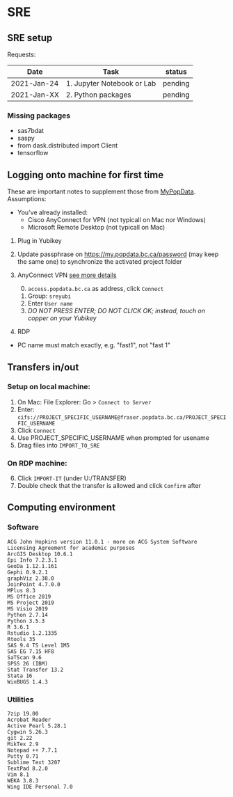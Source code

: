 # SRE

## SRE setup

Requests:

| Date | Task | status |
|---|---|---| 
| 2021-Jan-24 | 1. Jupyter Notebook or Lab| pending |
| 2021-Jan-XX | 2. Python packages | pending |


### Missing packages

- sas7bdat
- saspy
- from dask.distributed import Client
- tensorflow

## Logging onto machine for first time

These are important notes to supplement those from [MyPopData](https://my.popdata.bc.ca/html/SRE/mac/connecting.html). Assumptions: 
- You've already installed: 
    - Cisco AnyConnect for VPN (not typicall on Mac nor Windows)
    - Microsoft Remote Desktop (not typicall on Mac)

1. Plug in Yubikey

2. Update passphrase on https://my.popdata.bc.ca/password (may keep the same one) to synchronize the activated project folder

3. AnyConnect VPN [see more details](https://my.popdata.bc.ca/html/SRE/mac/connecting.html)

      0. ```access.popdata.bc.ca``` as address, click ```Connect```
      1. Group: ```sreyubi```
      2. Enter ```User name```
      3. *DO NOT PRESS ENTER; DO NOT CLICK OK; instead, touch on copper on your Yubikey*

4. RDP
  - PC name must match exactly, e.g. "fast1", not "fast 1"


## Transfers in/out

### Setup on local machine:

1. On Mac: 
    File Explorer: Go > ```Connect to Server```
2. Enter: 
    ```cifs://PROJECT_SPECIFIC_USERNAME@fraser.popdata.bc.ca/PROJECT_SPECIFIC_USERNAME``` 
3. Click ```Connect```
4. Use PROJECT_SPECIFIC_USERNAME when prompted for usename
5. Drag files into ```IMPORT_TO_SRE```

### On RDP machine:

6. Click ```IMPORT-IT``` (under U:/TRANSFER)
7. Double check that the transfer is allowed and click ```Confirm``` after


## Computing environment
 
### Software

```
ACG John Hopkins version 11.0.1 - more on ACG System Software Licensing Agreement for academic purposes
ArcGIS Desktop 10.6.1
Epi Info 7.2.3.1
GeoDa 1.12.1.161
Gephi 0.9.2.1
graphViz 2.38.0
JoinPoint 4.7.0.0
MPlus 8.3
MS Office 2019
MS Project 2019
MS Visio 2019
Python 2.7.14
Python 3.5.3
R 3.6.1
Rstudio 1.2.1335
Rtools 35
SAS 9.4 TS Level 1M5
SAS EG 7.15 HF8
SaTScan 9.6
SPSS 26 (IBM)
Stat Transfer 13.2
Stata 16
WinBUGS 1.4.3
```

### Utilities
```
7zip 19.00
Acrobat Reader
Active Pearl 5.28.1
Cygwin 5.26.3
git 2.22
MikTex 2.9
Notepad ++ 7.7.1
Putty 0.71
Sublime Text 3207
TextPad 8.2.0
Vim 8.1
WEKA 3.8.3
Wing IDE Personal 7.0
```






